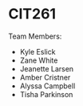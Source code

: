 <h1>CIT261</h1>

Team Members:
<ul>
<li>Kyle Eslick</li>

<li>Zane White</li>

<li>Jeanette Larsen</li>

<li>Amber Cristner</li>

<li>Alyssa Campbell</li>

<li>Tisha Parkinson</li>
</ul>
